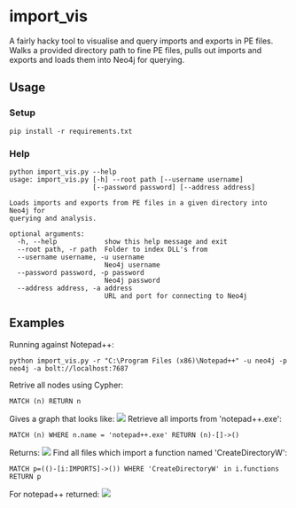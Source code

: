 # import_vis
A fairly hacky tool to visualise and query imports and exports in PE files. Walks a provided directory path to fine PE files, pulls out imports and exports and loads them into Neo4j for querying.

## Usage
### Setup
```pip install -r requirements.txt```
### Help
```
python import_vis.py --help
usage: import_vis.py [-h] --root path [--username username]
                     [--password password] [--address address]

Loads imports and exports from PE files in a given directory into Neo4j for
querying and analysis.

optional arguments:
  -h, --help            show this help message and exit
  --root path, -r path  Folder to index DLL's from
  --username username, -u username
                        Neo4j username
  --password password, -p password
                        Neo4j password
  --address address, -a address
                        URL and port for connecting to Neo4j
```
## Examples
Running against Notepad++:  
```
python import_vis.py -r "C:\Program Files (x86)\Notepad++" -u neo4j -p neo4j -a bolt://localhost:7687
```
Retrive all nodes using Cypher:
```
MATCH (n) RETURN n
```
Gives a graph that looks like: 
![](images/basic_notepad.png)
Retrieve all imports from 'notepad++.exe':
```
MATCH (n) WHERE n.name = 'notepad++.exe' RETURN (n)-[]->()
```
Returns:
![](images/filter_notepad.png)
Find all files which import a function named 'CreateDirectoryW':
```
MATCH p=(()-[i:IMPORTS]->()) WHERE 'CreateDirectoryW' in i.functions RETURN p
```
For notepad++ returned:
![](images/find_imports.png)